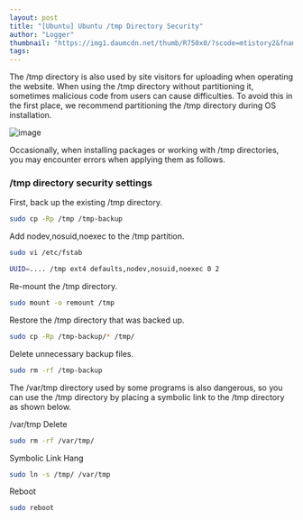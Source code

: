 ```yaml
---
layout: post
title: "[Ubuntu] Ubuntu /tmp Directory Security"
author: "Logger"
thumbnail: "https://img1.daumcdn.net/thumb/R750x0/?scode=mtistory2&fname=https%3A%2F%2Ft1.daumcdn.net%2Fcfile%2Ftistory%2F245A4F3855409A3F25"
tags: 
---
```



The /tmp directory is also used by site visitors for uploading when operating the website. When using the /tmp directory without partitioning it, sometimes malicious code from users can cause difficulties. To avoid this in the first place, we recommend partitioning the /tmp directory during OS installation.

![image](https://t1.daumcdn.net/cfile/tistory/245A4F3855409A3F25)

Occasionally, when installing packages or working with /tmp directories, you may encounter errors when applying them as follows.

### /tmp directory security settings

First, back up the existing /tmp directory.

```bash
sudo cp -Rp /tmp /tmp-backup

```

Add nodev,nosuid,noexec to the /tmp partition.

```bash
sudo vi /etc/fstab

UUID=.... /tmp ext4 defaults,nodev,nosuid,noexec 0 2

```

Re-mount the /tmp directory.

```bash
sudo mount -o remount /tmp

```

Restore the /tmp directory that was backed up.

```bash
sudo cp -Rp /tmp-backup/* /tmp/

```

Delete unnecessary backup files.

```bash
sudo rm -rf /tmp-backup

```

The /var/tmp directory used by some programs is also dangerous, so you can use the /tmp directory by placing a symbolic link to the /tmp directory as shown below.

/var/tmp Delete

```bash
sudo rm -rf /var/tmp/

```

Symbolic Link Hang

```bash
sudo ln -s /tmp/ /var/tmp

```

Reboot

```bash
sudo reboot

```